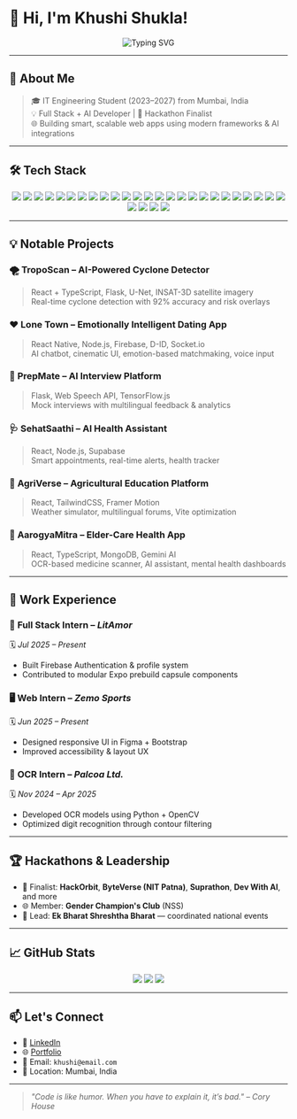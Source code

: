 # 👋 Hi, I'm Khushi Shukla!

<div align="center">
  <img src="https://readme-typing-svg.herokuapp.com?font=Fira+Code&pause=1000&color=36BCF7&center=true&vCenter=true&width=435&lines=AI+%26+Full+Stack+Developer;Hackathon+Finalist+%7C+Tech+Explorer;React+%7C+Node.js+%7C+AI+APIs;Passionate+about+Emotional+AI+%26+Healthcare+Tech" alt="Typing SVG" />
</div>

---

## 🚀 About Me

> 🎓 IT Engineering Student (2023–2027) from Mumbai, India  
> 💡 Full Stack + AI Developer | 🚀 Hackathon Finalist  
> 🌐 Building smart, scalable web apps using modern frameworks & AI integrations

---

## 🛠️ Tech Stack

<div align="center">

<!-- Languages -->
<img src="https://img.shields.io/badge/JavaScript-F7DF1E?style=for-the-badge&logo=javascript&logoColor=black" />
<img src="https://img.shields.io/badge/TypeScript-3178C6?style=for-the-badge&logo=typescript&logoColor=white" />
<img src="https://img.shields.io/badge/Python-3776AB?style=for-the-badge&logo=python&logoColor=white" />
<img src="https://img.shields.io/badge/C++-00599C?style=for-the-badge&logo=c%2B%2B&logoColor=white" />
<img src="https://img.shields.io/badge/Java-007396?style=for-the-badge&logo=java&logoColor=white" />
<img src="https://img.shields.io/badge/SQL-003B57?style=for-the-badge&logo=mysql&logoColor=white" />

<!-- Frontend -->
<img src="https://img.shields.io/badge/React-61DAFB?style=for-the-badge&logo=react&logoColor=black" />
<img src="https://img.shields.io/badge/Redux-764ABC?style=for-the-badge&logo=redux&logoColor=white" />
<img src="https://img.shields.io/badge/React_Native-20232A?style=for-the-badge&logo=react&logoColor=61DAFB" />
<img src="https://img.shields.io/badge/TailwindCSS-38B2AC?style=for-the-badge&logo=tailwind-css&logoColor=white" />
<img src="https://img.shields.io/badge/Bootstrap-7952B3?style=for-the-badge&logo=bootstrap&logoColor=white" />
<img src="https://img.shields.io/badge/Figma-F24E1E?style=for-the-badge&logo=figma&logoColor=white" />

<!-- Backend -->
<img src="https://img.shields.io/badge/Node.js-339933?style=for-the-badge&logo=node.js&logoColor=white" />
<img src="https://img.shields.io/badge/Express.js-000000?style=for-the-badge&logo=express&logoColor=white" />
<img src="https://img.shields.io/badge/Flask-000000?style=for-the-badge&logo=flask&logoColor=white" />

<!-- Databases & APIs -->
<img src="https://img.shields.io/badge/MongoDB-47A248?style=for-the-badge&logo=mongodb&logoColor=white" />
<img src="https://img.shields.io/badge/Supabase-3ECF8E?style=for-the-badge&logo=supabase&logoColor=white" />
<img src="https://img.shields.io/badge/Firebase-FFCA28?style=for-the-badge&logo=firebase&logoColor=black" />
<img src="https://img.shields.io/badge/Gemini_API-FF6F61?style=for-the-badge&logo=google&logoColor=white" />

<!-- AI/ML & OCR -->
<img src="https://img.shields.io/badge/TensorFlow-FF6F00?style=for-the-badge&logo=tensorflow&logoColor=white" />
<img src="https://img.shields.io/badge/PyTorch-EE4C2C?style=for-the-badge&logo=pytorch&logoColor=white" />
<img src="https://img.shields.io/badge/OpenCV-5C3EE8?style=for-the-badge&logo=opencv&logoColor=white" />
<img src="https://img.shields.io/badge/Tesseract.js-1A73E8?style=for-the-badge&logo=google&logoColor=white" />

<!-- Tools & DevOps -->
<img src="https://img.shields.io/badge/Docker-2496ED?style=for-the-badge&logo=docker&logoColor=white" />
<img src="https://img.shields.io/badge/AWS-232F3E?style=for-the-badge&logo=amazon-aws&logoColor=white" />
<img src="https://img.shields.io/badge/Vercel-000?style=for-the-badge&logo=vercel&logoColor=white" />
<img src="https://img.shields.io/badge/GitHub%20Actions-2088FF?style=for-the-badge&logo=github-actions&logoColor=white" />
<img src="https://img.shields.io/badge/Postman-FF6C37?style=for-the-badge&logo=postman&logoColor=white" />
<img src="https://img.shields.io/badge/Jest-C21325?style=for-the-badge&logo=jest&logoColor=white" />

</div>

---

## 💡 Notable Projects

### 🌪️ **TropoScan** – AI-Powered Cyclone Detector  
> React + TypeScript, Flask, U-Net, INSAT-3D satellite imagery  
Real-time cyclone detection with 92% accuracy and risk overlays  

### ❤️ **Lone Town** – Emotionally Intelligent Dating App  
> React Native, Node.js, Firebase, D-ID, Socket.io  
AI chatbot, cinematic UI, emotion-based matchmaking, voice input  

### 💬 **PrepMate** – AI Interview Platform  
> Flask, Web Speech API, TensorFlow.js  
Mock interviews with multilingual feedback & analytics  

### 🩺 **SehatSaathi** – AI Health Assistant  
> React, Node.js, Supabase  
Smart appointments, real-time alerts, health tracker  

### 🌾 **AgriVerse** – Agricultural Education Platform  
> React, TailwindCSS, Framer Motion  
Weather simulator, multilingual forums, Vite optimization  

### 🧓 **AarogyaMitra** – Elder-Care Health App  
> React, TypeScript, MongoDB, Gemini AI  
OCR-based medicine scanner, AI assistant, mental health dashboards  

---

## 💼 Work Experience

### 🔐 **Full Stack Intern** – *LitAmor*  
🗓️ *Jul 2025 – Present*  
- Built Firebase Authentication & profile system  
- Contributed to modular Expo prebuild capsule components  

### 🖥️ **Web Intern** – *Zemo Sports*  
🗓️ *Jun 2025 – Present*  
- Designed responsive UI in Figma + Bootstrap  
- Improved accessibility & layout UX  

### 🧾 **OCR Intern** – *Palcoa Ltd.*  
🗓️ *Nov 2024 – Apr 2025*  
- Developed OCR models using Python + OpenCV  
- Optimized digit recognition through contour filtering  

---

## 🏆 Hackathons & Leadership

- 🥇 Finalist: **HackOrbit**, **ByteVerse (NIT Patna)**, **Suprathon**, **Dev With AI**, and more  
- 🌐 Member: **Gender Champion's Club** (NSS)  
- 🎤 Lead: **Ek Bharat Shreshtha Bharat** — coordinated national events  

---

## 📈 GitHub Stats

<div align="center">
  <img src="https://github-readme-stats.vercel.app/api?username=khushi-shukla-cz&show_icons=true&theme=radical&hide_border=true&count_private=true" />
  <img src="https://streak-stats.demolab.com?user=khushi123&theme=radical&hide_border=true" />
  <img src="https://github-readme-stats.vercel.app/api/top-langs/?username=khushi123&layout=compact&theme=radical&hide_border=true" />
</div>

---

## 📫 Let's Connect

- 💼 [LinkedIn](https://www.linkedin.com/in/khushi-shukla/)  
- 🌐 [Portfolio](https://khushi.dev)  
- 📧 Email: `khushi@email.com`  
- 📍 Location: Mumbai, India  

---

> *"Code is like humor. When you have to explain it, it’s bad." – Cory House*
